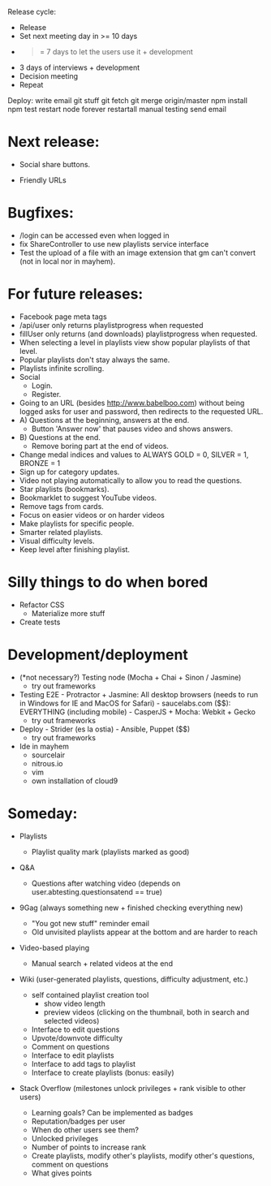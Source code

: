 Release cycle:
- Release
- Set next meeting day in >= 10 days
- >= 7 days to let the users use it  + development
- 3 days of interviews               + development
- Decision meeting
- Repeat


Deploy:
write email
git stuff
    git fetch
    git merge origin/master
npm install
npm test
restart node
    forever restartall
manual testing
send email

# Next release:
- Social share buttons.

- Friendly URLs

# Bugfixes:
- /login can be accessed even when logged in
- fix ShareController to use new playlists service interface
- Test the upload of a file with an image extension that gm can't convert (not in local nor in mayhem).

# For future releases:
- Facebook page meta tags
- /api/user only returns playlistprogress when requested
- fillUser only returns (and downloads) playlistprogress when requested.
- When selecting a level in playlists view show popular playlists of that level.
- Popular playlists don't stay always the same.
- Playlists infinite scrolling.
- Social
    - Login.
    - Register.
- Going to an URL (besides http://www.babelboo.com) without being logged asks for user and password, then redirects to the requested URL.
- A) Questions at the beginning, answers at the end.
    - Button 'Answer now' that pauses video and shows answers.
- B) Questions at the end.
    - Remove boring part at the end of videos.
- Change medal indices and values to ALWAYS GOLD = 0, SILVER = 1, BRONZE = 1
- Sign up for category updates.
- Video not playing automatically to allow you to read the questions.
- Star playlists (bookmarks).
- Bookmarklet to suggest YouTube videos.
- Remove tags from cards.
- Focus on easier videos or on harder videos
- Make playlists for specific people.
- Smarter related playlists.
- Visual difficulty levels.
- Keep level after finishing playlist.


# Silly things to do when bored
- Refactor CSS
    - Materialize more stuff
- Create tests


# Development/deployment

- (*not necessary?) Testing node (Mocha + Chai + Sinon / Jasmine)
    - try out frameworks
- Testing E2E
        - Protractor + Jasmine: All desktop browsers (needs to run in Windows for IE and MacOS for Safari)
        - saucelabs.com ($$): EVERYTHING (including mobile)
        - CasperJS + Mocha: Webkit + Gecko
    - try out frameworks
- Deploy
        - Strider (es la ostia)
        - Ansible, Puppet ($$)
    - try out frameworks
- Ide in mayhem
    - sourcelair
    - nitrous.io
    - vim
    - own installation of cloud9


# Someday:

- Playlists
    - Playlist quality mark (playlists marked as good)

- Q&A
    * Questions after watching video (depends on user.abtesting.questionsatend == true)

- 9Gag (always something new + finished checking everything new)
    - "You got new stuff" reminder email
    * Old unvisited playlists appear at the bottom and are harder to reach

- Video-based playing
    - Manual search + related videos at the end

- Wiki (user-generated playlists, questions, difficulty adjustment, etc.)
    - self contained playlist creation tool
        - show video length
        - preview videos (clicking on the thumbnail, both in search and selected videos)
    - Interface to edit questions
    - Upvote/downvote difficulty
    - Comment on questions
    * Interface to edit playlists
    * Interface to add tags to playlist
    * Interface to create playlists (bonus: easily)

- Stack Overflow (milestones unlock privileges + rank visible to other users)
    - Learning goals? Can be implemented as badges
    - Reputation/badges per user
    - When do other users see them?
    - Unlocked privileges
    - Number of points to increase rank
    - Create playlists, modify other's playlists, modify other's questions, comment on questions
    - What gives points
